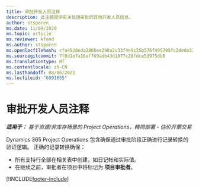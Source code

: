 ```yaml
---
title: 审批开发人员注释
description: 此主题提供有关处理审批的其他开发人员信息。
author: stsporen
ms.date: 11/09/2020
ms.topic: article
ms.reviewer: kfend
ms.author: stsporen
ms.openlocfilehash: cfa4928eda286bee298a2c33f4e9c25b576f495795fc2deda33b393e372465b1
ms.sourcegitcommit: 7f8d1e7a16af769adb43d1877c28fdce53975db8
ms.translationtype: HT
ms.contentlocale: zh-CN
ms.lasthandoff: 08/06/2021
ms.locfileid: "6991655"
---
```

# <a name="developer-notes-for-approvals"></a>审批开发人员注释

_**适用于：** 基于资源/非库存场景的 Project Operations，精简部署 - 估价开票交易_

Dynamics 365 Project Operations 包含确保通过审批阶段正确进行记录转换的验证逻辑。 正确的记录转换确保： 

  - 所有支持行全部在相关表中创建，如日记帐和实际值。
  - 在继续之前，审批者在项目中将标记为 **项目审批者**。


[!INCLUDE[footer-include](../includes/footer-banner.md)]